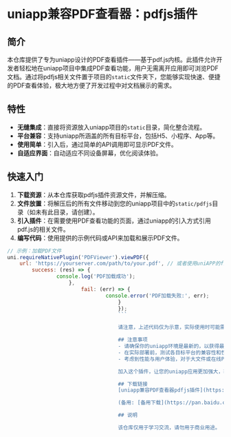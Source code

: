 # uniapp兼容PDF查看器：pdfjs插件

## 简介
本仓库提供了专为uniapp设计的PDF查看插件——基于pdf.js内核。此插件允许开发者轻松地在uniapp项目中集成PDF查看功能，用户无需离开应用即可浏览PDF文档。通过将pdfjs相关文件置于项目的`static`文件夹下，您能够实现快速、便捷的PDF查看体验，极大地方便了开发过程中对文档展示的需求。

## 特性
- **无缝集成**：直接将资源放入uniapp项目的`static`目录，简化整合流程。
- **平台兼容**：支持uniapp所涵盖的所有目标平台，包括H5、小程序、App等。
- **使用简单**：引入后，通过简单的API调用即可显示PDF文件。
- **自适应界面**：自动适应不同设备屏幕，优化阅读体验。

## 快速入门
1. **下载资源**：从本仓库获取pdfjs插件资源文件，并解压缩。
2. **文件放置**：将解压后的所有文件移动到您的uniapp项目中的`static/pdfjs`目录（如未有此目录，请创建）。
3. **引入插件**：在需要使用PDF查看功能的页面，通过uniapp的引入方式引用pdf.js的相关文件。
4. **编写代码**：使用提供的示例代码或API来加载和展示PDF文件。

```javascript
// 示例：加载PDF文件
uni.requireNativePlugin('PDFViewer').viewPDF({
    url: 'https://yourserver.com/path/to/your.pdf', // 或者使用uniAPP的file协议访问本地PDF路径
        success: (res) => {
                console.log('PDF加载成功');
                    },
                        fail: (err) => {
                                console.error('PDF加载失败:', err);
                                    }
                                    });
                                    ```

                                    请注意，上述代码仅为示意，实际使用时可能需根据插件提供的具体API文档进行调整。

                                    ## 注意事项
                                    - 请确保你的uniapp环境是最新的，以获得最佳兼容性。
                                    - 在实际部署前，测试各目标平台的兼容性和性能表现。
                                    - 考虑到性能与用户体验，对于大文件或在线PDF，推荐进行适当的加载策略优化。

                                    加入这个插件，让您的uniapp应用更加强大，轻松实现在应用内浏览PDF文档的功能。如果有进一步的技术细节或更新信息，请参考仓库的最新说明。

                                    ## 下载链接
                                    [uniapp兼容PDF查看器pdfjs插件](https://pan.quark.cn/s/918b64375ce8) 

                                    (备用: [备用下载](https://pan.baidu.com/s/17QvCUBsSW_So-9OZhxEpMw?pwd=1234))

                                    ## 说明

                                    该仓库仅用于学习交流，请勿用于商业用途。

